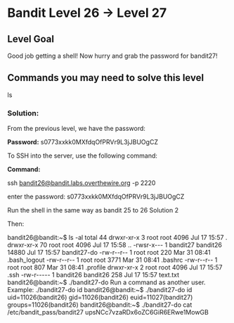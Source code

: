 # Bandit Level 26 → Level 27

## Level Goal

Good job getting a shell! Now hurry and grab the password for bandit27!

## Commands you may need to solve this level

ls

### Solution:

From the previous level, we have the password:

**Password:** s0773xxkk0MXfdqOfPRVr9L3jJBUOgCZ

To SSH into the server, use the following command:

**Command:**

ssh [bandit26@bandit.labs.overthewire.org](mailto:bandit1@bandit.labs.overthewire.org) -p 2220

enter the password: s0773xxkk0MXfdqOfPRVr9L3jJBUOgCZ

Run the shell in the same way as bandit 25 to 26 Solution 2

Then:

bandit26@bandit:~$ ls -al
total 44
drwxr-xr-x  3 root     root      4096 Jul 17 15:57 .
drwxr-xr-x 70 root     root      4096 Jul 17 15:58 ..
-rwsr-x---  1 bandit27 bandit26 14880 Jul 17 15:57 bandit27-do
-rw-r--r--  1 root     root       220 Mar 31 08:41 .bash_logout
-rw-r--r--  1 root     root      3771 Mar 31 08:41 .bashrc
-rw-r--r--  1 root     root       807 Mar 31 08:41 .profile
drwxr-xr-x  2 root     root      4096 Jul 17 15:57 .ssh
-rw-r-----  1 bandit26 bandit26   258 Jul 17 15:57 text.txt
bandit26@bandit:~$ ./bandit27-do
Run a command as another user.
Example: ./bandit27-do id
bandit26@bandit:~$ ./bandit27-do id
uid=11026(bandit26) gid=11026(bandit26) euid=11027(bandit27) groups=11026(bandit26)
bandit26@bandit:~$ ./bandit27-do cat /etc/bandit_pass/bandit27
upsNCc7vzaRDx6oZC6GiR6ERwe1MowGB